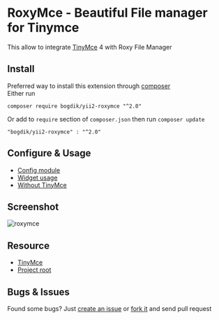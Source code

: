 # RoxyMce - Beautiful File manager for Tinymce
This allow to integrate [TinyMce](https://github.com/tinymce/tinymce) 4 with Roxy File Manager

Install
---
Preferred way to install this extension through [composer](http://getcomposer.org)  
Either run
~~~
composer require bogdik/yii2-roxymce "^2.0"
~~~
Or add to `require` section of `composer.json` then run `composer update`
~~~
"bogdik/yii2-roxymce" : "^2.0" 
~~~

Configure & Usage
---
*  [Config module](docs/module.md)
*  [Widget usage](docs/widget.md)
*  [Without TinyMce](docs/without.md)

Screenshot
---
![roxymce](docs/screenshot.png)

Resource
---

 * [TinyMce](http://tinymce.com)
 * [Project root](https://github.com/navatech/yii2-roxymce)

Bugs & Issues
---
Found some bugs? Just [create an issue](https://github.com/bogdik/yii2-roxymce/issues/new) or [fork it](https://github.com/bogdik/yii2-roxymce) and send pull request
